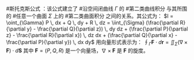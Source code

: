 #斯托克斯公式 ：该公式建立了 #沿空间闭曲线 $\Gamma$ 的 #第二类曲线积分 与其所围的 #任意一个曲面 $\Sigma$ 上的 #第二类曲面积分 之间的关系。其公式为：
    $I = \oint_{\Gamma} P \, dx + Q \, dy + R \, dz = \iint_{\Sigma} (\frac{\partial R}{\partial y} - \frac{\partial Q}{\partial z}) \, dy dz + (\frac{\partial P}{\partial z} - \frac{\partial R}{\partial x}) \, dz dx + (\frac{\partial Q}{\partial x} - \frac{\partial P}{\partial y}) \, dx dy$
    用向量形式表示为：
    $\oint_{\Gamma} \mathbf{F} \cdot d\mathbf{r} = \iint_{\Sigma} (\nabla \times \mathbf{F}) \cdot d\mathbf{S}$
    其中 $\mathbf{F} = (P, Q, R)$ 是一个向量场，$\nabla \times \mathbf{F}$ 是 $\mathbf{F}$ 的旋度。
